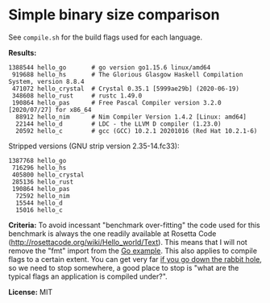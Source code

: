 # Simple binary size comparison

See ``compile.sh`` for the build flags used for each language.

**Results:**

```
1388544 hello_go       # go version go1.15.6 linux/amd64
 919688 hello_hs       # The Glorious Glasgow Haskell Compilation System, version 8.8.4
 471072 hello_crystal  # Crystal 0.35.1 [5999ae29b] (2020-06-19)
 348608 hello_rust     # rustc 1.49.0
 190864 hello_pas      # Free Pascal Compiler version 3.2.0 [2020/07/27] for x86_64
  88912 hello_nim      # Nim Compiler Version 1.4.2 [Linux: amd64]
  22144 hello_d        # LDC - the LLVM D compiler (1.23.0)
  20592 hello_c        # gcc (GCC) 10.2.1 20201016 (Red Hat 10.2.1-6)
```

Stripped versions (GNU strip version 2.35-14.fc33):
```
1387768 hello_go
 716296 hello_hs
 405800 hello_crystal
 285136 hello_rust
 190864 hello_pas
  72592 hello_nim
  15544 hello_d
  15016 hello_c
```

**Criteria:** To avoid incessant "benchmark over-fitting" the code used for this benchmark is always the one readily available at Rosetta Code (http://rosettacode.org/wiki/Hello_world/Text). This means that I will not remove the "fmt" import from the [Go example](http://rosettacode.org/mw/index.php?title=Hello_world/Text&oldid=256503#Go). This also applies to compile flags to a certain extent. You can get very far [if you go down the rabbit hole](https://hookrace.net/blog/nim-binary-size/), so we need to stop somewhere, a good place to stop is "what are the typical flags an application is compiled under?".

**License:** MIT
